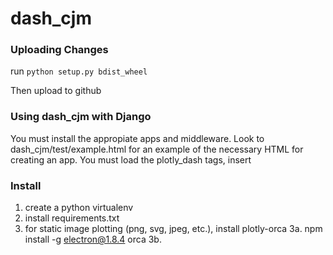 # dash_cjm

### Uploading Changes
run `python setup.py bdist_wheel`

Then upload to github


### Using dash_cjm with Django

You must install the appropiate apps and middleware.  Look to dash_cjm/test/example.html for an example
of the necessary HTML for creating an app.  You must load the plotly_dash tags, insert

### Install

1. create a python virtualenv
2. install requirements.txt
3. for static image plotting (png, svg, jpeg, etc.), install plotly-orca
3a.  npm install -g electron@1.8.4 orca
3b. 
